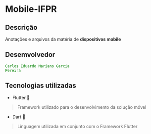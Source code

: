 # Mobile-IFPR


## Descrição

Anotações e arquivos da matéria de **dispositivos mobile** 

## Desemvolvedor

<code style="color : green">Carlos Eduardo Mariano Garcia Pereira</code>

## Tecnologias utilizadas

* Flutter 📱

> Framework utilizado para o desenvolvimento da solução móvel

* Dart 🌊

> Linguagem utilizada em conjunto com o Framework Flutter



